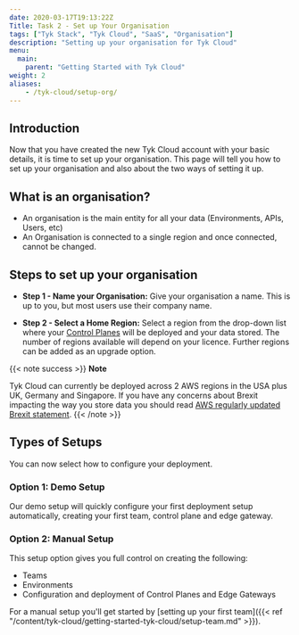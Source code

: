 ```yaml
---
date: 2020-03-17T19:13:22Z
Title: Task 2 - Set up Your Organisation
tags: ["Tyk Stack", "Tyk Cloud", "SaaS", "Organisation"]
description: "Setting up your organisation for Tyk Cloud"
menu:
  main:
    parent: "Getting Started with Tyk Cloud"
weight: 2
aliases:
    - /tyk-cloud/setup-org/
---
```



## Introduction

Now that you have created the new Tyk Cloud account with your basic details, it is time to set up your organisation. This page will tell you how to set up your organisation and also about the two ways of setting it up.

## What is an organisation?

* An organisation is the main entity for all your data (Environments, APIs, Users, etc)
* An Organisation is connected to a single region and once connected, cannot be changed.
  
## Steps to set up your organisation  

* **Step 1 - Name your Organisation:** Give your organisation a name. This is up to you, but most users use their company name.

* **Step 2 - Select a Home Region:** Select a region from the drop-down list where your [Control Planes](/docs/tyk-cloud/troubleshooting-support/glossary/#control-plane) will be deployed and your data stored. The number of regions available will depend on your licence. Further regions can be added as an upgrade option.

{{< note success >}}
**Note**
  
Tyk Cloud can currently be deployed across 2 AWS regions in the USA plus UK, Germany and Singapore. If you have any concerns about Brexit impacting the way you store data you should read [AWS regularly updated Brexit statement](https://aws.amazon.com/compliance/gdpr-center/brexit/).
{{< /note >}}

## Types of Setups

You can now select how to configure your deployment.

### Option 1: Demo Setup

Our demo setup will quickly configure your first deployment setup automatically, creating your first team, control plane and edge gateway.

### Option 2: Manual Setup

This setup option gives you full control on creating the following:

* Teams
* Environments
* Configuration and deployment of Control Planes and Edge Gateways

For a manual setup you'll get started by [setting up your first team]({{< ref "/content/tyk-cloud/getting-started-tyk-cloud/setup-team.md" >}}).